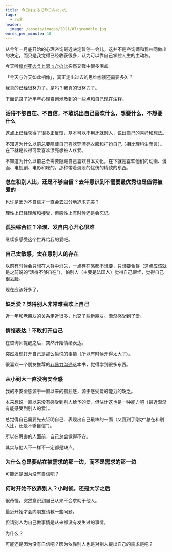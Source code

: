 ```yaml
---
title: 今日はまるで昨日みたいだ
tags:
  - 心理
header:
  image: /assets/images/2021/07/grenoble.jpg
words_per_minute: 10
---
```

从今年一月底开始的心理咨询最近决定暂停一会儿。这并不是咨询师和我共同做出的决定，而只是我觉得已经收获很多，认为可以靠自己掌控人生的主动权。

今天听[僕が死のうと思ったのは](https://music.douban.com/subject/24859695/)突然又戳中很多泪点。

「今天与昨天如此相像」，真正走出过去的思维枷锁还需要多久？

我真的已经很努力了。是吗？我真的很努力了。

下面记录了近半年心理咨询涉及到的一些点和自己现在注释。

### 活得不够自在、不自信，不敢说出自己喜欢什么、想要什么、不想要什么

这点上已经获得了很多正反馈，基本可以不用迁就别人，说出自己的喜好和想法。

不知道为什么以前总要隐藏自己喜欢穿漂亮衣服和打扮自己（相比理科生而言）。在下就是长得可爱喜欢漂亮想被人疼爱。

不知道为什么以前总会需要隐藏自己喜欢日本文化。在下就是喜欢他们的动画、漫画、电视剧、电影和吃的，那种带着淡淡的忧伤的精致的东西。

### 总在和别人比，还是不够自信？去年意识到不需要最优秀也是值得被爱的

也许是因为不自信才一直会去过分地追求完美？

理性上已经理解和接受，但感性上有时候还是会忘记。

### 孤独综合征？冷漠、发自内心开心很难

继续多感受这个世界给我的爱吧。

### 自己太敏感，太在意别人的存在

以前有时候会只想在人群中消失，一点存在感都不想要，只想要合群（这点应该就是之前说的“活得不够自在”），怕别人（主要是法国人）觉得自己很怪，觉得自己很丢脸。

现在应该好多了。

### 缺乏爱？觉得别人非常难喜欢上自己

近一年和老朋友的关系走近很多，也交了些新朋友。渐渐感受到了爱。

### 情绪表达！不敢打开自己

在咨询师提醒之后，突然开始情绪表达。

突然发现打开自己是那么愉悦的事情（所以有时候开得太大了）。

很喜欢一个朋友推荐的[非暴力沟通](https://book.douban.com/subject/3533221/)这本书，觉得学到很多东西。

### 从小到大一直没有安全感

我的不安全感源于一直以来的孤独感，源于感受爱的能力的缺乏。

本来想说一直以来没有感受到别人给予的爱，但估计这也是一种能力吧（最近渐渐有能感受到别人的爱）。

总觉得自己需要先去证明自己、表现出自己最棒的一面（又回到了刚才“总在和别人比，还是不够自信”）。

所以在厉害的人面前，自己总会觉得不安。

其实与他人不一样不一定都是缺点。

### 为什么总是要站在被需求的那一边，而不是需求的那一边

可能还是因为没有自信吧？

### 何时开始不依靠别人？小时候，还是大学之后

很奇怪，突然意识到自己从来不会求助于他人。

最近开始才会向朋友请教一些问题。

但请别人为自己做事情是从来都没有发生过的事情。

为什么？

可能还是因为没有自信吧？因为依靠别人也是对别人提出自己的需求是吧？
